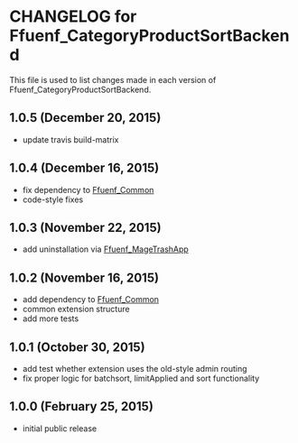 # CHANGELOG for Ffuenf_CategoryProductSortBackend

This file is used to list changes made in each version of Ffuenf_CategoryProductSortBackend.

## 1.0.5 (December 20, 2015)

* update travis build-matrix

## 1.0.4 (December 16, 2015)

* fix dependency to [Ffuenf_Common](https://github.com/ffuenf/Ffuenf_Common)
* code-style fixes

## 1.0.3 (November 22, 2015)

* add uninstallation via [Ffuenf_MageTrashApp](https://github.com/ffuenf/Ffuenf_MageTrashApp)

## 1.0.2 (November 16, 2015)

* add dependency to [Ffuenf_Common](https://github.com/ffuenf/Ffuenf_Common)
* common extension structure
* add more tests

## 1.0.1 (October 30, 2015)

* add test whether extension uses the old-style admin routing
* fix proper logic for batchsort, limitApplied and sort functionality

## 1.0.0 (February 25, 2015)

* initial public release
